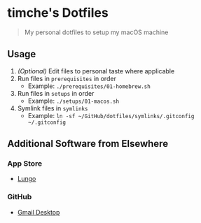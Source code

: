 # timche's Dotfiles

> My personal dotfiles to setup my macOS machine

## Usage

1. _(Optional)_ Edit files to personal taste where applicable
1. Run files in `prerequisites` in order
   - Example: `./prerequisites/01-homebrew.sh`
1. Run files in `setups` in order
   - Example: `./setups/01-macos.sh`
1. Symlink files in `symlinks`
   - Example: `ln -sf ~/GitHub/dotfiles/symlinks/.gitconfig ~/.gitconfig`

## Additional Software from Elsewhere

### App Store

- [Lungo](https://apps.apple.com/us/app/lungo/id1263070803)

### GitHub

- [Gmail Desktop](https://github.com/timche/gmail-desktop)

